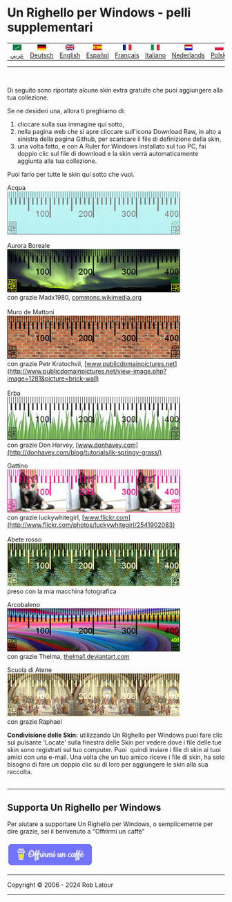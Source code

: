 # Un Righello per Windows - pelli supplementari

<!-- header -->

|||||||||||
| :---: | :---: | :---: | :---: | :---: |:---: | :---: | :---: |:---: | :---: |
| [![عربي](/images/flags/ar.png)](../en/README.md)<br>[عربي](../ar/README.md) | [![Deutsch](/images/flags/de.png)](../de/README.md)<br>[Deutsch](../de/README.md) | [![English](/images/flags/en-GB.png)](../en/README.md)<br>[English](../en/README.md) | [![Español](/images/flags/es.png)](../es/README.md)<br>[Español](../es/README.md) | [![Français](/images/flags/fr.png)](../fr/README.md)<br>[Français](../fr/README.md)| [![Italiano](/images/flags/it.png)](../it/README.md)<br>[Italiano](../it/README.md) | [![Nederlands](/images/flags/nl.png)](../nl/README.md)<br>[Nederlands](../nl/README.md) | [![Polski](/images/flags/pl.png)](../pl/README.md)<br>[Polski](../pl/README.md) | [![Português](/images/flags/pt.png)](../pt/README.md)<br>[Português](../pt/README.md) | [![Svenska](/images/flags/sv.png)](../sv/README.md)<br>[Svenska](../sv/README.md) |

- - -
<br>
<!-- header -->

Di seguito sono riportate alcune skin extra gratuite che puoi aggiungere alla tua collezione.

Se ne desideri una, allora ti preghiamo di:
1. cliccare sulla sua immagine qui sotto,
2. nella pagina web che si apre cliccare sull'icona Download Raw, in alto a sinistra della pagina Github, per scaricare il file di definizione della skin,
3. una volta fatto, e con A Ruler for Windows installato sul tuo PC, fai doppio clic sul file di download e la skin verrà automaticamente aggiunta alla tua collezione.

Puoi farlo per tutte le skin qui sotto che vuoi.

Acqua  
[![Acqua](/images/skins/Aqua.png)](RulerDefinition_Acqua.ar4w)  
  
Aurora Boreale  
[![Aurora Boreale](/images/skins/AuroraBorealis.png)](RulerDefinition_Aurora%20Boreale.ar4w)  
con grazie Madx1980, [commons.wikimedia.org](http://commons.wikimedia.org/wiki/File:Aurora_Borealis_in_north_pole.jpg)  
   
Muro de Mattoni  
[![Muro de Mattoni](/images/skins/BrickWall.png)](RulerDefinition_Muro%20de%20Mattoni.ar4w)  
con grazie Petr Kratochvil, [www.publicdomainpictures.net](http://www.publicdomainpictures.net/view-image.php?image=1281&picture=brick-wall)  
   
Erba  
[![Erba](/images/skins/grass.png)](RulerDefinition_Erba.ar4w)  
con grazie Don Harvey, [www.donhavey.com](http://donhavey.com/blog/tutorials/ik-springy-grass/)  

Gattino  
[![Gattino](/images/skins/kitten.png)](RulerDefinition_Gattino.ar4w)  
con grazie luckywhitegirl, [www.flickr.com](http://www.flickr.com/photos/luckywhitegirl/2541902083)  
   
Abete rosso  
[![Abete rosso](/images/skins/spruce.png)](RulerDefinition_Abete_Rosso.ar4w)  
preso con la mia macchina fotografica   

Arcobaleno  
[![Arcobaleno](/images/skins/rainbow.png)](RulerDefinition_Arcobaleno.ar4w)  
con grazie Thelma, [thelma1.deviantart.com](http://thelma1.deviantart.com/)  

Scuola di Atene  
[![Scuola di Atene](/images/skins/ShoolOfAthens.png)](RulerDefinition_Scuola%20di%20Atene.ar4w)  
con grazie Raphael

**Condivisione delle Skin:** utilizzando Un Righello per Windows puoi fare clic sul pulsante 'Locate' sulla finestra delle Skin per vedere dove i file delle tue skin sono registrati sul tuo computer. Puoi  quindi inviare i file di skin ai tuoi amici con una e-mail. Una volta che un tuo amico riceve i file di skin, ha solo bisogno di fare un doppio clic su di loro per aggiungere le skin alla sua raccolta.  
  
* * * 
## Supporta Un Righello per Windows

Per aiutare a supportare Un Righello per Windows, o semplicemente per dire grazie, sei il benvenuto a "Offrirmi un caffè"<br><br>
[<img alt="Offrirmi un caffè" width="200px" src="buymeacoffee-italian.png" />](https://www.buymeacoffee.com/roblatour)
* * *
Copyright © 2006 - 2024 Rob Latour
* * *